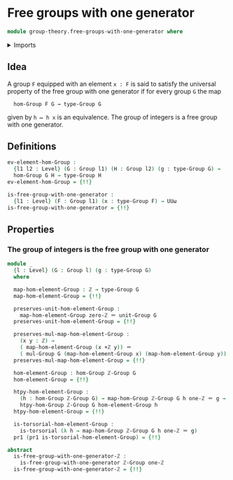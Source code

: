 # Free groups with one generator

```agda
module group-theory.free-groups-with-one-generator where
```

<details><summary>Imports</summary>

```agda
open import elementary-number-theory.addition-integers
open import elementary-number-theory.group-of-integers
open import elementary-number-theory.integers

open import foundation.action-on-identifications-functions
open import foundation.contractible-maps
open import foundation.dependent-pair-types
open import foundation.equivalences
open import foundation.identity-types
open import foundation.sets
open import foundation.subtypes
open import foundation.torsorial-type-families
open import foundation.universe-levels

open import group-theory.groups
open import group-theory.homomorphisms-groups
open import group-theory.integer-powers-of-elements-groups

open import structured-types.initial-pointed-type-equipped-with-automorphism
```

</details>

## Idea

A group `F` equipped with an element `x : F` is said to satisfy the universal
property of the free group with one generator if for every group `G` the map

```text
  hom-Group F G → type-Group G
```

given by `h ↦ h x` is an equivalence. The group of integers is a free group with
one generator.

## Definitions

```agda
ev-element-hom-Group :
  {l1 l2 : Level} (G : Group l1) (H : Group l2) (g : type-Group G) →
  hom-Group G H → type-Group H
ev-element-hom-Group = {!!}

is-free-group-with-one-generator :
  {l1 : Level} (F : Group l1) (x : type-Group F) → UUω
is-free-group-with-one-generator = {!!}
```

## Properties

### The group of integers is the free group with one generator

```agda
module _
  {l : Level} (G : Group l) (g : type-Group G)
  where

  map-hom-element-Group : ℤ → type-Group G
  map-hom-element-Group = {!!}

  preserves-unit-hom-element-Group :
    map-hom-element-Group zero-ℤ ＝ unit-Group G
  preserves-unit-hom-element-Group = {!!}

  preserves-mul-map-hom-element-Group :
    (x y : ℤ) →
    ( map-hom-element-Group (x +ℤ y)) ＝
    ( mul-Group G (map-hom-element-Group x) (map-hom-element-Group y))
  preserves-mul-map-hom-element-Group = {!!}

  hom-element-Group : hom-Group ℤ-Group G
  hom-element-Group = {!!}

  htpy-hom-element-Group :
    (h : hom-Group ℤ-Group G) → map-hom-Group ℤ-Group G h one-ℤ ＝ g →
    htpy-hom-Group ℤ-Group G hom-element-Group h
  htpy-hom-element-Group = {!!}

  is-torsorial-hom-element-Group :
    is-torsorial (λ h → map-hom-Group ℤ-Group G h one-ℤ ＝ g)
  pr1 (pr1 is-torsorial-hom-element-Group) = {!!}

abstract
  is-free-group-with-one-generator-ℤ :
    is-free-group-with-one-generator ℤ-Group one-ℤ
  is-free-group-with-one-generator-ℤ = {!!}
```

